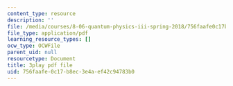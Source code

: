 ```yaml
---
content_type: resource
description: ''
file: /media/courses/8-06-quantum-physics-iii-spring-2018/756faafe0c17b8ec3e4aef42c94783b0_vK7T72HPQ10.pdf
file_type: application/pdf
learning_resource_types: []
ocw_type: OCWFile
parent_uid: null
resourcetype: Document
title: 3play pdf file
uid: 756faafe-0c17-b8ec-3e4a-ef42c94783b0
---
```

